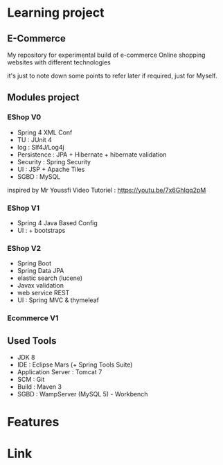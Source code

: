 # Learning project

## E-Commerce

My repository for experimental build of e-commerce Online shopping websites with different technologies 

it's just to note down some points to refer later if required, just for Myself. 

## Modules project

	
### EShop V0

* Spring 4 XML Conf
* TU : JUnit 4
* log : Slf4J/Log4j 
* Persistence : JPA + Hibernate + hibernate validation
* Security	: Spring Security
* UI : JSP +  Apache Tiles
* SGBD : MySQL

inspired by Mr Youssfi Video Tutoriel : https://youtu.be/7x6GhIqq2pM

### EShop V1

* Spring 4 Java Based Config
* UI : + bootstraps


### EShop V2

+ Spring Boot
+ Spring Data JPA 
+ elastic search (lucene)
+ Javax validation
+ web service REST
+ UI : Spring MVC & thymeleaf

### Ecommerce V1

## Used Tools

* JDK 8
* IDE : Eclipse Mars (+ Spring Tools Suite)
* Application Server : Tomcat 7
* SCM : Git
* Build : Maven 3
* SGBD : WampServer (MySQL 5) - Workbench


# Features


# Link

